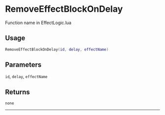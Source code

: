 # RemoveEffectBlockOnDelay
Function name in EffectLogic.lua
## Usage
```lua
RemoveEffectBlockOnDelay(id, delay, effectName)
```
## Parameters
`id`, `delay`, `effectName`
## Returns
`none`

---
